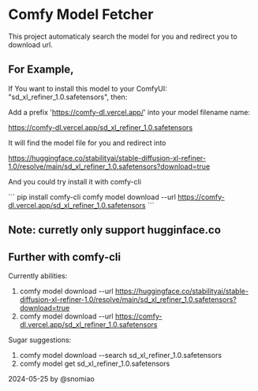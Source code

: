 # Comfy Model Fetcher

This project automaticaly search the model for you and redirect you to download url.

## For Example,

If You want to install this model to your ComfyUI: "sd_xl_refiner_1.0.safetensors", then:

Add a prefix 'https://comfy-dl.vercel.app/' into your model filename name:

https://comfy-dl.vercel.app/sd_xl_refiner_1.0.safetensors

It will find the model file for you and redirect into

https://huggingface.co/stabilityai/stable-diffusion-xl-refiner-1.0/resolve/main/sd_xl_refiner_1.0.safetensors?download=true

And you could try install it with comfy-cli

\`\`\`
pip install comfy-cli
comfy model download --url https://comfy-dl.vercel.app/sd_xl_refiner_1.0.safetensors
\`\`\`

## Note: curretly only support hugginface.co

## Further with comfy-cli

Currently abilities:
1. comfy model download --url https://huggingface.co/stabilityai/stable-diffusion-xl-refiner-1.0/resolve/main/sd_xl_refiner_1.0.safetensors?download=true
2. comfy model download --url https://comfy-dl.vercel.app/sd_xl_refiner_1.0.safetensors

Sugar suggestions:
1. comfy model download --search sd_xl_refiner_1.0.safetensors
2. comfy model get sd_xl_refiner_1.0.safetensors

2024-05-25 by @snomiao